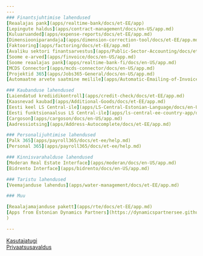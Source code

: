 ```yaml
---
---
### Finantsjuhtimise lahendused
[Reaalajas pank](apps/realtime-bank/docs/et-EE/app)  
[Lepingute haldus](apps/contract-management/docs/en-US/app.md)  
[Kuluaruanded](apps/expense-reports/docs/et-EE/app.md)  
[Dimensiooniparandaja](apps/dimension-correction-tool/docs/et-EE/app.md)  
[Faktooring](apps/factoring/docs/et-EE/app.md)  
[Avaliku sektori finantsarvestus](apps/Public-Sector-Accounting/docs/et-EE/app.md)  
[Soome e-arved](apps/finvoice/docs/en-US/app.md)  
[Soome reaalajas pank](apps/realtime-bank-fi/docs/en-US/app.md)  
[MCDS Connector](apps/mcds-connector/docs/en-US/app.md)  
[Projektid 365](apps/Jobs365-General/docs/en-US/app.md)  
[Automaatne arvete saatmine meilile](apps/Automatic-Emailing-of-Invoices/docs/et-EE/app.md)  

### Kaubanduse lahendused
[Laiendatud krediidikontroll](apps/credit-check/docs/et-EE/app.md)  
[Kaasnevad kaubad](apps/Additional-Goods/docs/et-EE/app.md)  
[Eesti keel LS Central-ile](apps/LS-Central-Estonian-Language/docs/en-US/app.md)  
[Eesti funktsionaalsus LS Central-ile](apps/ls-central-ee-country-app/docs/en-US/app.md)  
[Cargoson](apps/cargoson/docs/en-US/app.md)  
[Aadressiotsing](apps/Address-Autocomplete/docs/et-EE/app.md)  

### Personalijuhtimise lahendused
[Palk 365](apps/payroll365/docs/et-ee/help.md)  
[Personal 365](apps/payroll365/docs/et-ee/help.md)

### Kinnisvarahalduse lahendused
[Moderan Real Estate Interface](apps/moderan/docs/en-US/app.md)  
[Bidrento Interface](apps/bidrento/docs/en-US/app.md)  

### Taristu lahendused
[Veemajanduse lahendus](apps/water-management/docs/et-EE/app.md)  

### Muu

[Reaalajamajanduse pakett](apps/rte/docs/et-EE/app.md)  
[Apps from Estonian Dynamics Partners](https://dynamicspartnersee.github.io/
)  

---
```


[Kasutajatugi](docs/et-ee/support.md)  
[Privaatsusavaldus](docs/en-us/privacy.md)

